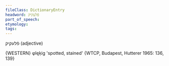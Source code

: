 ```yaml
---
fileClass: DictionaryEntry
headword: פֿלעקיק
part_of_speech: 
etymology: 
tags: 
---
```

פֿלעקיק
(adjective)

{WESTERN}
φlęḳig 'spotted, stained' {WTCP, Budapest, Hutterer 1965: 136, 139}
